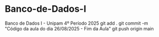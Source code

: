 # Banco-de-Dados-I
Banco de Dados I - Unipam 4º Período 2025
git add .
git commit -m "Código da aula do dia 26/08/2025 - Fim da Aula"
git push origin main
